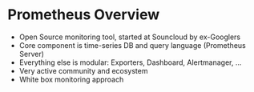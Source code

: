 Prometheus Overview
===================

* Open Source monitoring tool, started at Souncloud by ex-Googlers
* Core component is time-series DB and query language (Prometheus Server)
* Everything else is modular: Exporters, Dashboard, Alertmanager, ...
* Very active community and ecosystem
* White box monitoring approach
